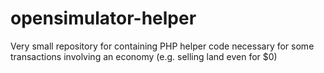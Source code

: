 opensimulator-helper
====================

Very small repository for containing PHP helper code necessary for some transactions involving an economy (e.g. selling land even for $0)

